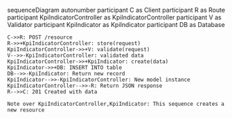 sequenceDiagram
    autonumber
    participant C as Client
    participant R as Route
    participant KpiIndicatorController as KpiIndicatorController
    participant V as Validator
    participant KpiIndicator as KpiIndicator
    participant DB as Database
    
    C->>R: POST /resource
    R->>+KpiIndicatorController: store(request)
    KpiIndicatorController->>+V: validate(request)
    V-->>-KpiIndicatorController: validated data
    KpiIndicatorController->>+KpiIndicator: create(data)
    KpiIndicator->>+DB: INSERT INTO table
    DB-->>-KpiIndicator: Return new record
    KpiIndicator-->>-KpiIndicatorController: New model instance
    KpiIndicatorController-->>-R: Return JSON response
    R-->>C: 201 Created with data
    
    Note over KpiIndicatorController,KpiIndicator: This sequence creates a new resource
  